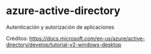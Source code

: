 # azure-active-directory
Autenticación y autorización de aplicaciones

Créditos: https://docs.microsoft.com/en-us/azure/active-directory/develop/tutorial-v2-windows-desktop
